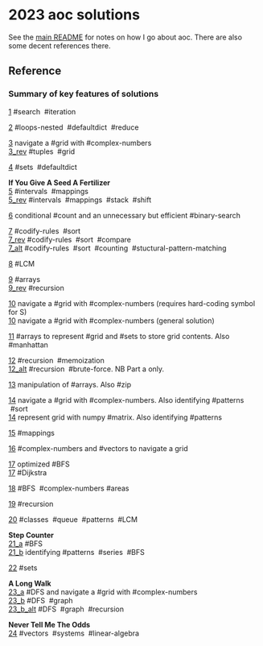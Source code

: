 # 2023 aoc solutions

See the [main README](https://github.com/maread99/aoc) for notes on how I go about aoc. There are also some decent references there.

## Reference

### Summary of key features of solutions

[1](./01.py) #search &nbsp;#iteration  

[2](./02.py) #loops-nested &nbsp;#defaultdict  &nbsp;#reduce  

[3](./03.py) navigate a #grid with #complex-numbers  
[3_rev](./03_rev.py) #tuples &nbsp;#grid  

[4](./04.py) #sets &nbsp;#defaultdict  

**If You Give A Seed A Fertilizer**  
[5](./05.py) #intervals &nbsp;#mappings  
[5_rev](./05_rev.py) #intervals &nbsp;#mappings &nbsp;#stack &nbsp;#shift  

[6](./06.py) conditional #count and an unnecessary but efficient #binary-search  

[7](./07.py) #codify-rules &nbsp;#sort  
[7_rev](./07_rev.py) #codify-rules &nbsp;#sort &nbsp;#compare  
[7_alt](./07_alt.py) #codify-rules &nbsp;#sort &nbsp;#counting &nbsp;#stuctural-pattern-matching  

[8](./08.py) #LCM  

[9](./09.py) #arrays  
[9_rev](./09_rev.py) #recursion  

[10](./10.py) navigate a #grid with #complex-numbers  (requires hard-coding symbol for S)  
[10](./10_rev.py) navigate a #grid with #complex-numbers  (general solution)  

[11](./11.py) #arrays to represent #grid and #sets to store grid contents. Also #manhattan  

[12](./12.py) #recursion &nbsp;#memoization  
[12_alt](./12_alt.py) #recursion &nbsp;#brute-force.  NB Part a only.  

[13](./13_rev.py) manipulation of #arrays. Also #zip  

[14](./14.py) navigate a #grid with #complex-numbers. Also identifying #patterns &nbsp;#sort  
[14](./14_rev.py) represent grid with numpy #matrix. Also identifying #patterns  

[15](./15.py) #mappings  

[16](./16.py) #complex-numbers and #vectors to navigate a grid  

[17](./17.py) optimized #BFS  
[17](./17_rev.py) #Dijkstra  

[18](./18.py) #BFS &nbsp;#complex-numbers  #areas

[19](./19.py) #recursion  

[20](./20.py) #classes &nbsp;#queue &nbsp;#patterns &nbsp;#LCM  

**Step Counter**  
[21_a](./21_a.py) #BFS  
[21_b](./21_b.py) identifying #patterns &nbsp;#series &nbsp;#BFS  

[22](./22.py) #sets  

**A Long Walk**  
[23_a](./23_a.py) #DFS and navigate a #grid with #complex-numbers  
[23_b](./23_a.py) #DFS &nbsp;#graph  
[23_b_alt](./23_a.py) #DFS &nbsp;#graph &nbsp;#recursion  

**Never Tell Me The Odds**  
[24](./24.py) #vectors &nbsp;#systems &nbsp;#linear-algebra
